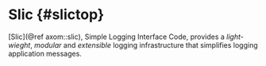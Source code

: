 Slic {#slictop}
===============================================

[Slic](@ref axom::slic), Simple Logging Interface Code, provides a *light-wieght*,
*modular* and *extensible* logging infrastructure that simplifies logging application messages.
